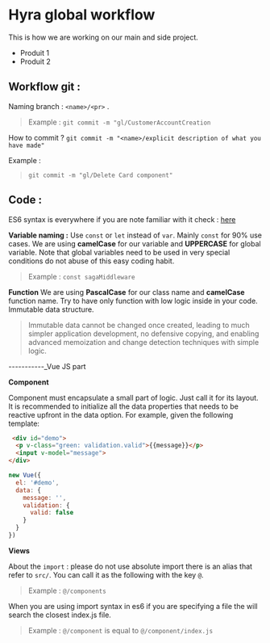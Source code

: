 
# Hyra global workflow
This is how we are working on our main and side project.
 - Produit 1
 - Produit 2

 ## Workflow git :
Naming branch : `<name>/<pr>` .
> Example :
```git commit -m "gl/CustomerAccountCreation```
>

How to commit ?
```git commit -m "<name>/explicit description of what you have made"```
>
Example :
> ```git commit -m "gl/Delete Card component"```


## Code :

ES6 syntax is everywhere if you are note familiar with it check : [here]( https://medium.freecodecamp.org/want-to-learn-es6-take-this-free-23-part-course-and-become-a-javascript-ninja-55002db1ff74)

**Variable naming :** 
Use `const` or `let` instead of `var`. Mainly `const` for 90% use cases.
We are using **camelCase** for our variable and **UPPERCASE** for global variable. 
Note that global variables need to be used in very special conditions do not abuse of this easy coding habit.
> Example : `const sagaMiddleware`

**Function**
We are using **PascalCase** for our class name and **camelCase** function name. Try to have only function with low logic inside in your code.
Immutable data structure.
> Immutable data cannot be changed once created, leading to much simpler application development, no defensive copying, and enabling advanced memoization and change detection techniques with simple logic.

-----------_Vue JS part

**Component**

Component must encapsulate a small part of logic. Just call it for its layout. 
It is recommended to initialize all the data properties that needs to be reactive upfront in the data option. For example, given the following template:

```html
 <div id="demo">
  <p v-class="green: validation.valid">{{message}}</p>
  <input v-model="message">
</div> 
```
```javascript
new Vue({
  el: '#demo',
  data: {
    message: '',
    validation: {
      valid: false
    }
  }
})
```

**Views**

About the `import` : please do not use absolute import there is an alias that refer to `src/`. You can call it as the following with the key `@`.
> Example : `@/components`

When you are using import syntax in es6 if you are specifying a file the will search the closest index.js file. 
> Example : `@/component` is equal to `@/component/index.js` 
